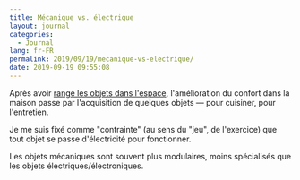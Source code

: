 ```yaml
---
title: Mécanique vs. électrique
layout: journal
categories:
  - Journal
lang: fr-FR
permalink: 2019/09/19/mecanique-vs-electrique/
date: 2019-09-19 09:55:08
---
```


Après avoir [rangé les objets dans l'espace](/2019/08/09/organiser-visuellement/), l'amélioration du confort dans la maison passe par l'acquisition de quelques objets — pour cuisiner, pour l'entretien.

Je me suis fixé comme "contrainte" (au sens du "jeu", de l'exercice) que tout objet se passe d'électricité pour fonctionner.

Les objets mécaniques sont souvent plus modulaires, moins spécialisés que les objets électriques/électroniques.